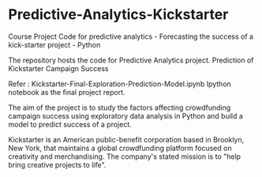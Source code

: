 # Predictive-Analytics-Kickstarter
Course Project Code for predictive analytics - Forecasting the success of a kick-starter project - Python


The repository hosts the code for Predictive Analytics project.
Prediction of Kickstarter Campaign Success

Refer : Kickstarter-Final-Exploration-Prediction-Model.ipynb Ipython notebook as the final project report.

The aim of the project is to study the factors affecting crowdfunding campaign success using exploratory data analysis in Python
and build a model to predict success of a project.

Kickstarter is an American public-benefit corporation based in Brooklyn, New York, 
that maintains a global crowdfunding platform focused on creativity and merchandising. 
The company's stated mission is to "help bring creative projects to life".
